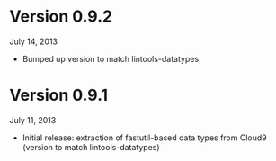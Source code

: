 Version 0.9.2
=============
July 14, 2013

+ Bumped up version to match lintools-datatypes

Version 0.9.1
=============
July 11, 2013

+ Initial release: extraction of fastutil-based data types from Cloud9
  (version to match lintools-datatypes)
